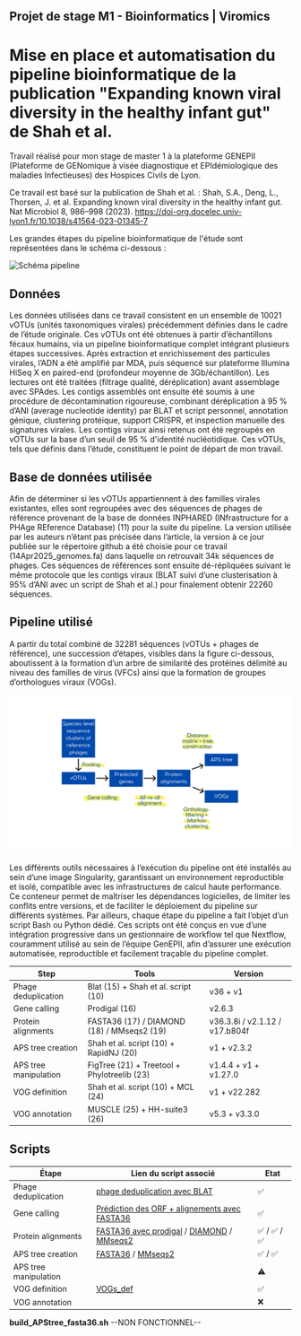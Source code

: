 ## Projet de stage M1 - Bioinformatics | Viromics

# Mise en place et automatisation du pipeline bioinformatique de la publication "Expanding known viral diversity in the healthy infant gut" de Shah et al.

Travail réalisé pour mon stage de master 1 à la plateforme GENEPII (Plateforme de GENomique à visée diagnostique et EPIdémiologique des maladies Infectieuses) des Hospices Civils de Lyon.

Ce travail est basé sur la publication de Shah et al. : Shah, S.A., Deng, L., Thorsen, J. et al. Expanding known viral diversity in the healthy infant gut. Nat Microbiol 8, 986–998 (2023). https://doi-org.docelec.univ-lyon1.fr/10.1038/s41564-023-01345-7

Les grandes étapes du pipeline bioinformatique de l'étude sont représentées dans le schéma ci-dessous :

![Schéma pipeline](images/Schéma_pipeline.png)

## Données

Les données utilisées dans ce travail consistent en un ensemble de 10021 vOTUs (unités taxonomiques virales) précédemment définies dans le cadre de l’étude originale. Ces vOTUs ont été obtenues à partir d’échantillons fécaux humains, via un pipeline bioinformatique complet intégrant plusieurs étapes successives. Après extraction et enrichissement des particules virales, l’ADN a été amplifié par MDA, puis séquencé sur plateforme Illumina HiSeq X en paired-end (profondeur moyenne de 3Gb/échantillon). Les lectures ont été traitées (filtrage qualité, déréplication) avant assemblage avec SPAdes. Les contigs assemblés ont ensuite été soumis à une procédure de décontamination rigoureuse, combinant déréplication à 95 % d’ANI (average nucleotide identity) par BLAT et script personnel, annotation génique, clustering protéique, support CRISPR, et inspection manuelle des signatures virales. Les contigs viraux ainsi retenus ont été regroupés en vOTUs sur la base d’un seuil de 95 % d'identité nucléotidique. Ces vOTUs, tels que définis dans l’étude, constituent le point de départ de mon travail.

## Base de données utilisée

Afin de déterminer si les vOTUs appartiennent à des familles virales existantes, elles sont regroupées avec des séquences de phages de référence provenant de la base de données INPHARED (INfrastructure for a PHAge REference Database) (11) pour la suite du pipeline. La version utilisée par les auteurs n’étant pas précisée dans l’article, la version à ce jour publiée sur le répertoire github a été choisie pour ce travail (14Apr2025_genomes.fa) dans laquelle on retrouvait 34k séquences de phages. Ces séquences de références sont ensuite dé-répliquées suivant le même protocole que les contigs viraux (BLAT suivi d’une clusterisation à 95% d’ANI avec un script de Shah et al.) pour finalement obtenir 22260 séquences.

## Pipeline utilisé

A partir du total combiné de 32281 séquences (vOTUs + phages de référence), une succession d’étapes, visibles dans la figure ci-dessous, aboutissent à la formation d’un arbre de similarité des protéines délimité au niveau des familles de virus (VFCs) ainsi
que la formation de groupes d’orthologues viraux (VOGs).

![Schéma pipeline 2](images/final_steps.png)

Les différents outils nécessaires à l’exécution du pipeline ont été installés au sein d’une image Singularity, garantissant un environnement reproductible et isolé, compatible avec les infrastructures de calcul haute performance. Ce conteneur permet de maîtriser les dépendances logicielles, de limiter les conflits entre versions, et de faciliter le déploiement du pipeline sur différents systèmes. Par ailleurs, chaque étape du pipeline a fait l’objet d’un script Bash ou Python dédié. Ces scripts ont été conçus en vue d’une intégration progressive dans un gestionnaire de workflow tel que Nextflow, couramment utilisé au sein de l’équipe GenEPII, afin d’assurer une exécution automatisée, reproductible et facilement traçable du pipeline complet.

| Step                  | Tools                                       | Version                        |
| --------------------- | ------------------------------------------- | ------------------------------ |
| Phage deduplication   | Blat (15) + Shah et al. script (10)         | v36 + v1                       |
| Gene calling          | Prodigal (16)                               | v2.6.3                         |
| Protein alignments    | FASTA36 (17) / DIAMOND (18) / MMseqs2 (19)  | v36.3.8i / v2.1.12 / v17.b804f |
| APS tree creation     | Shah et al. script (10) + RapidNJ (20)      | v1 + v2.3.2                    |
| APS tree manipulation | FigTree (21) + Treetool + Phylotreelib (23) | v1.4.4 + v1 + v1.27.0          |
| VOG definition        | Shah et al. script (10) + MCL (24)          | v1 + v22.282                   |
| VOG annotation        | MUSCLE (25) + HH-suite3 (26)                | v5.3 + v3.3.0                  |

## Scripts

| Étape                 | Lien du script associé                                                                                                   | Etat         |
| --------------------- | ------------------------------------------------------------------------------------------------------------------------ | ------------ |
| Phage deduplication   | [phage deduplication avec BLAT](scripts/blat_phages.sh)                                                                  | ✅           |
| Gene calling          | [Prédiction des ORF + alignements avec FASTA36](scripts/pipeline3.sh)                                                    | ✅           |
| Protein alignments    | [FASTA36 avec prodigal](scripts/pipeline3.sh) / [DIAMOND](scripts/align_diamond.sh) / [MMseqs2](scripts/align_mmseqs.sh) | ✅ / ✅ / ✅ |
| APS tree creation     | [FASTA36](scripts/build_APStree_fasta36.sh) / [MMseqs2](scripts/build_APStree_mm.sh)                                     | ✅ / ✅      |
| APS tree manipulation |                                                                                                                          | ⚠️           |
| VOG definition        | [VOGs_def](scripts/VOGs.sh)                                                                                              | ✅           |
| VOG annotation        |                                                                                                                          | ❌           |

**build_APStree_fasta36.sh**
--NON FONCTIONNEL--
